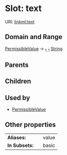 
# Slot: text




URI: [linkml:text](https://w3id.org/linkml/text)


## Domain and Range

[PermissibleValue](PermissibleValue.md) &#8594;  <sub>1..1</sub> [String](String.md)

## Parents


## Children


## Used by

 * [PermissibleValue](PermissibleValue.md)

## Other properties

|  |  |  |
| --- | --- | --- |
| **Aliases:** | | value |
| **In Subsets:** | | basic |

